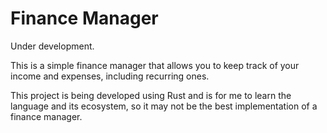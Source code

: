 # Finance Manager

Under development.

This is a simple finance manager that allows you to keep track of your income and expenses, including recurring ones. 

This project is being developed using Rust and is for me to learn the language and its ecosystem, so it may not be the best implementation of a finance manager.
